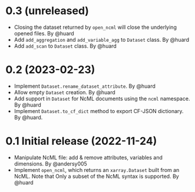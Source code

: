 0.3 (unreleased)
================

- Closing the dataset returned by `open_ncml` will close the underlying opened files. By @huard
- Add `add_aggregation` and `add_variable_agg` to `Dataset` class. By @huard
- Add `add_scan` to `Dataset` class. By @huard



0.2 (2023-02-23)
================

- Implement `Dataset.rename_dataset_attribute`. By @huard
- Allow empty `Dataset` creation. By @huard
- Add support in `Dataset` for NcML documents using the `ncml` namespace. By @huard
- Implement `Dataset.to_cf_dict` method to export CF-JSON dictionary. By @huard.


0.1 Initial release (2022-11-24)
================================

 - Manipulate NcML file: add & remove attributes, variables and dimensions. By @andersy005
 - Implement `open_ncml`, which returns an `xarray.Dataset` built from an NcML. Note that
   Only a subset of the NcML syntax is supported. By @huard
